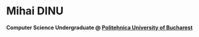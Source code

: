 # Mihai DINU

**Computer Science Undergraduate @ [Politehnica University of Bucharest](https://upb.ro/)**
